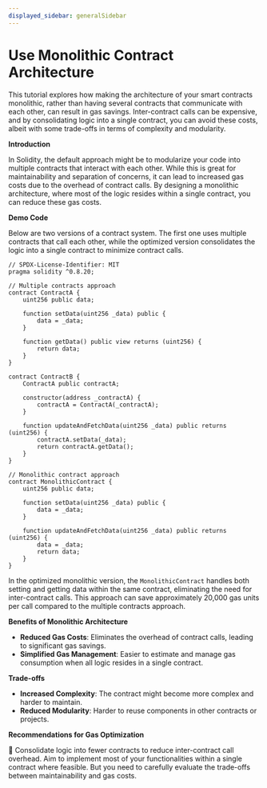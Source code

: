 ```yaml
---
displayed_sidebar: generalSidebar
---
```


# Use Monolithic Contract Architecture

This tutorial explores how making the architecture of your smart contracts monolithic, rather than having several contracts that communicate with each other, can result in gas savings. Inter-contract calls can be expensive, and by consolidating logic into a single contract, you can avoid these costs, albeit with some trade-offs in terms of complexity and modularity.

**Introduction**

In Solidity, the default approach might be to modularize your code into multiple contracts that interact with each other. While this is great for maintainability and separation of concerns, it can lead to increased gas costs due to the overhead of contract calls. By designing a monolithic architecture, where most of the logic resides within a single contract, you can reduce these gas costs.

**Demo Code**

Below are two versions of a contract system. The first one uses multiple contracts that call each other, while the optimized version consolidates the logic into a single contract to minimize contract calls.

```solidity
// SPDX-License-Identifier: MIT
pragma solidity ^0.8.20;

// Multiple contracts approach
contract ContractA {
    uint256 public data;

    function setData(uint256 _data) public {
        data = _data;
    }

    function getData() public view returns (uint256) {
        return data;
    }
}

contract ContractB {
    ContractA public contractA;

    constructor(address _contractA) {
        contractA = ContractA(_contractA);
    }

    function updateAndFetchData(uint256 _data) public returns (uint256) {
        contractA.setData(_data);
        return contractA.getData();
    }
}

// Monolithic contract approach
contract MonolithicContract {
    uint256 public data;

    function setData(uint256 _data) public {
        data = _data;
    }

    function updateAndFetchData(uint256 _data) public returns (uint256) {
        data = _data;
        return data;
    }
}
```

In the optimized monolithic version, the `MonolithicContract` handles both setting and getting data within the same contract, eliminating the need for inter-contract calls. This approach can save approximately 20,000 gas units per call compared to the multiple contracts approach.

**Benefits of Monolithic Architecture**

- **Reduced Gas Costs**: Eliminates the overhead of contract calls, leading to significant gas savings.
- **Simplified Gas Management**: Easier to estimate and manage gas consumption when all logic resides in a single contract.

**Trade-offs**

- **Increased Complexity**: The contract might become more complex and harder to maintain.
- **Reduced Modularity**: Harder to reuse components in other contracts or projects.

**Recommendations for Gas Optimization**

🌟 Consolidate logic into fewer contracts to reduce inter-contract call overhead. Aim to implement most of your functionalities within a single contract where feasible. But you need to carefully evaluate the trade-offs between maintainability and gas costs.
